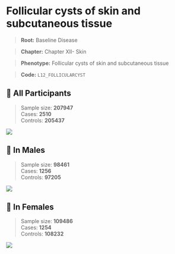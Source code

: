 # Follicular cysts of skin and subcutaneous tissue

> **Root:** Baseline Disease  

> **Chapter:** Chapter XII- Skin  

> **Phenotype:** Follicular cysts of skin and subcutaneous tissue  

> **Code:** `L12_FOLLICULARCYST`

## 🧪 All Participants  
> Sample size: **207947**  
> Cases: **2510**  
> Controls: **205437**
<img src="/Disease/Figures/ALL/Incidence/L12_FOLLICULARCYST.png"/>
<CsvTable src="/public/Disease/Data/ALL/Incidence/COX_L12_FOLLICULARCYST.csv" label="🔍 View full results" />

## 👨 In Males  
> Sample size: **98461**  
> Cases: **1256**  
> Controls: **97205**
<img src="/Disease/Figures/Male/Incidence/L12_FOLLICULARCYST.png"/>
<CsvTable src="/public/Disease/Data/Male/Incidence/COX_L12_FOLLICULARCYST.csv" label="🔍 View full results" />

## 👩 In Females  
> Sample size: **109486**  
> Cases: **1254**  
> Controls: **108232**
<img src="/Disease/Figures/Female/Incidence/L12_FOLLICULARCYST.png"/>
<CsvTable src="/public/Disease/Data/Female/Incidence/COX_L12_FOLLICULARCYST.csv" label="🔍 View full results" />
